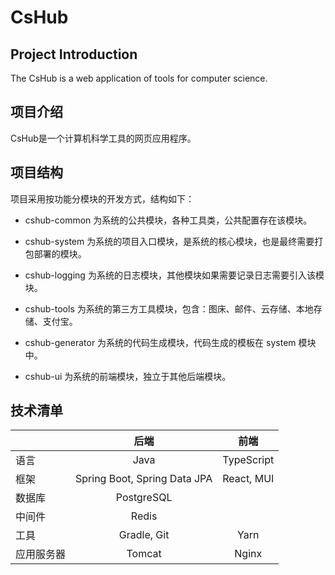 # CsHub
## Project Introduction
The CsHub is a web application of tools for computer science.
## 项目介绍
CsHub是一个计算机科学工具的网页应用程序。
## 项目结构
项目采用按功能分模块的开发方式，结构如下：

- cshub-common 为系统的公共模块，各种工具类，公共配置存在该模块。

- cshub-system 为系统的项目入口模块，是系统的核心模块，也是最终需要打包部署的模块。

- cshub-logging 为系统的日志模块，其他模块如果需要记录日志需要引入该模块。

- cshub-tools 为系统的第三方工具模块，包含：图床、邮件、云存储、本地存储、支付宝。

- cshub-generator 为系统的代码生成模块，代码生成的模板在 system 模块中。

- cshub-ui 为系统的前端模块，独立于其他后端模块。
## 技术清单
| | 后端 | 前端 |
| :-----| :----: | :----: |
| 语言 | Java | TypeScript |
| 框架 | Spring Boot, Spring Data JPA | React, MUI |
| 数据库 | PostgreSQL | |
| 中间件 | Redis | |
| 工具 | Gradle, Git | Yarn |
| 应用服务器 | Tomcat | Nginx |

